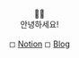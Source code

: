 <div align="center">

👋🏻<br>
안녕하세요! <br> <br>
◻ [Notion](https://6suk.notion.site/d8178c919339498ca4d8a80ef05734f2?v=0cd23c88e74b4c68ab86275323f42f88) ◻ [Blog](https://blog.naver.com/koandjo_)
</div>
